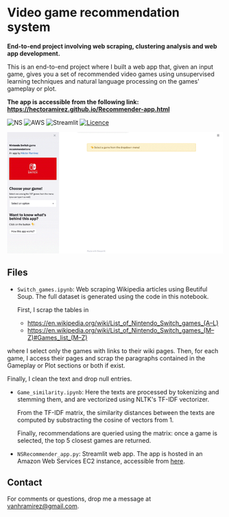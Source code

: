 # Video game recommendation system

__End-to-end project involving web scraping, clustering analysis and web app development.__  

This is an end-to-end project where I built a web app that, given an input game, gives you a set of recommended video games using unsupervised learning techniques and natural language processing on the games' gameplay or plot.

__The app is accessible from the following link: https://hectoramirez.github.io/Recommender-app.html__


![NS](https://img.shields.io/badge/-Nintendo_Switch-red)
![AWS](https://img.shields.io/badge/EC2-AWS-important)
![Streamlit](https://img.shields.io/badge/-Streamlit-ff69b4)
[![Licence](https://img.shields.io/badge/Licence-MIT-red)](https://opensource.org/licenses/MIT)


![](images/demo.gif)


## Files

* `Switch_games.ipynb`: Web scraping Wikipedia articles using Beutiful Soup. The full dataset is generated using the code in this notebook.

    First, I scrap the tables in
    * https://en.wikipedia.org/wiki/List_of_Nintendo_Switch_games_(A–L)
    * https://en.wikipedia.org/wiki/List_of_Nintendo_Switch_games_(M–Z)#Games_list_(M–Z)

 where I select only the games with links to their wiki pages. Then, for each game, I access their pages and scrap the paragraphs contained in the Gameplay or Plot sections or both if exist.
 
 Finally, I clean the text and drop null entries.


* `Game_similarity.ipynb`: Here the texts are processed by tokenizing and stemming them, and are vectorized using NLTK's TF-IDF vectorizer.

    From the TF-IDF matrix, the similarity distances between the texts are computed by substracting the cosine of vectors from 1.
    
    Finally, recommendations are queried using the matrix: once a game is selected, the top 5 closest games are returned.


* `NSRecommender_app.py`: Streamlit web app. The app is hosted in an Amazon Web Services EC2 instance, accessible from [here](https://hectoramirez.github.io/Recommender-app.html).

## Contact

For comments or questions, drop me a message at vanhramirez@gmail.com.